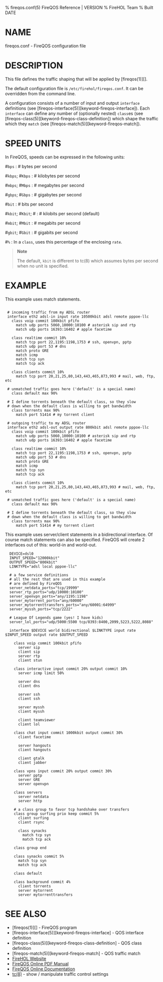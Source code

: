 % fireqos.conf(5) FireQOS Reference | VERSION
% FireHOL Team
% Built DATE

# NAME

fireqos.conf - FireQOS configuration file

<!--
extra-manpage: fireqos.conf.5
  -->

# DESCRIPTION

This file defines the traffic shaping that will be applied by
[fireqos(1)][].

The default configuration file is `/etc/firehol/fireqos.conf`. It can be
overridden from the command line.

A configuration consists of a number of input and output `interface`
definitions (see [fireqos-interface(5)][keyword-fireqos-interface]).
Each `interface` can define any number of (optionally nested)
`class`es (see [fireqos-class(5)][keyword-fireqos-class-definition])
which shape the traffic which they `match`
(see [fireqos-match(5)][keyword-fireqos-match]).

# SPEED UNITS

In FireQOS, speeds can be expressed in the following units:

\#`bps`
:   \# bytes per second

\#`kbps`; \#`Kbps`
:   \# kilobytes per second

\#`mbps`; \#`Mbps`
:   \# megabytes per second

\#`gbps`; \#`Gbps`
:   \# gigabytes per second

\#`bit`
:   \# bits per second

\#`kbit`; \#`Kbit`; \#
:   \# kilobits per second (default)

\#`mbit`; \#`Mbit`
:   \# megabits per second

\#`gbit`; \#`Gbit`
:   \# gigabits per second

\#`%`
:   In a `class`, uses this percentage of the enclosing `rate`.

> **Note**
>
> The default, `kbit` is different to tc(8) which assumes bytes per
> second when no unit is specified.

# EXAMPLE

This example uses match statements.

~~~~

 # incoming traffic from my ADSL router
 interface eth2 adsl-in input rate 10500kbit adsl remote pppoe-llc
   class voip commit 100kbit pfifo
     match udp ports 5060,10000:10100 # asterisk sip and rtp
     match udp ports 16393:16402 # apple facetime

   class realtime commit 10%
     match tcp port 22,1195:1198,1753 # ssh, openvpn, pptp
     match udp port 53 # dns
     match proto GRE
     match icmp
     match tcp syn
     match tcp ack

   class clients commit 10%
     match tcp port 20,21,25,80,143,443,465,873,993 # mail, web, ftp, etc

 # unmatched traffic goes here ('default' is a special name)
   class default max 90%

 # I define torrents beneath the default class, so they slow
 # down when the default class is willing to get bandwidth
   class torrents max 90%
     match port 51414 # my torrent client

 # outgoing traffic to my ADSL router
 interface eth2 adsl-out output rate 800kbit adsl remote pppoe-llc
   class voip commit 100kbit pfifo
     match udp ports 5060,10000:10100 # asterisk sip and rtp
     match udp ports 16393:16402 # apple facetime

   class realtime commit 10%
     match tcp port 22,1195:1198,1753 # ssh, openvpn, pptp
     match udp port 53 # dns
     match proto GRE
     match icmp
     match tcp syn
     match tcp ack

   class clients commit 10%
     match tcp port 20,21,25,80,143,443,465,873,993 # mail, web, ftp, etc

 # unmatched traffic goes here ('default' is a special name)
   class default max 90%

 # I define torrents beneath the default class, so they slow
 # down when the default class is willing to get bandwidth
   class torrents max 90%
     match port 51414 # my torrent client
~~~~

This example uses server/client statements in a bidirectional interface.
Of course match statements can also be specified.
FireQOS will create 2 interfaces out of this: world-in and world-out.

~~~~
  DEVICE=dsl0
  INPUT_SPEED="12000kbit"
  OUTPUT_SPEED="800kbit"
  LINKTYPE="adsl local pppoe-llc"

  # a few service definitions
  # all the rest that are used in this example
  # are defined by FireQOS
  server_netdata_ports="tcp/19999"
  server_rtp_ports="udp/10000:10100"
  server_openvpn_ports="any/1195:1198"
  server_mytorrent_ports="any/60000"
  server_mytorrenttransfers_ports="any/60001:64999"
  server_myssh_ports="tcp/2222"

  # League Of Legends game (yes! I have kids)
  server_lol_ports="udp/5000:5500 tcp/8393:8400,2099,5223,5222,8088"
  
  interface $DEVICE world bidirectional $LINKTYPE input rate $INPUT_SPEED output rate $OUTPUT_SPEED
    
    class voip commit 100kbit pfifo
      server sip
      client sip
      server rtp
      client stun

    class interactive input commit 20% output commit 10%
      server icmp limit 50%

      server dns
      client dns

      server ssh
      client ssh

      server myssh
      client myssh

      client teamviewer
      client lol

    class chat input commit 1000kbit output commit 30%
      client facetime

      server hangouts
      client hangouts

      client gtalk
      client jabber

    class vpns input commit 20% output commit 30%
      server pptp
      server GRE
      server openvpn

    class servers
      server netdata
      server http

    # a class group to favor tcp handshake over transfers
    class group surfing prio keep commit 5%
      client surfing
      client rsync

      class synacks
        match tcp syn
        match tcp ack

    class group end

    class synacks commit 5%
      match tcp syn
      match tcp ack

    class default

    class background commit 4%
      client torrents
      server mytorrent
      server mytorrenttransfers
~~~~

      
# SEE ALSO

* [fireqos(1)][] - FireQOS program
* [fireqos-interface(5)][keyword-fireqos-interface] - QOS interface definition
* [fireqos-class(5)][keyword-fireqos-class-definition] - QOS class definition
* [fireqos-match(5)][keyword-fireqos-match] - QOS traffic match
* [FireHOL Website](http://firehol.org/)
* [FireQOS Online PDF Manual](http://firehol.org/fireqos-manual.pdf)
* [FireQOS Online Documentation](http://firehol.org/documentation/)
* [tc(8)](http://lartc.org/manpages/tc.html) - show / manipulate traffic control settings
